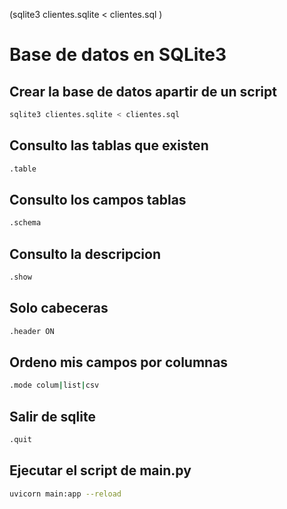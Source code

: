 (sqlite3 clientes.sqlite < clientes.sql )

# Base de datos en SQLite3

## Crear la base de datos apartir de un script 

```bash
sqlite3 clientes.sqlite < clientes.sql
```

## Consulto las tablas que existen
```bash
.table
```
## Consulto los campos tablas
```bash
.schema
```

## Consulto la descripcion
```bash
.show
```
## Solo cabeceras
```bash
.header ON
```

## Ordeno mis campos por columnas
```bash
.mode colum|list|csv
```
## Salir de sqlite
```bash
.quit
```
## Ejecutar el script de main.py
```bash
uvicorn main:app --reload
```
